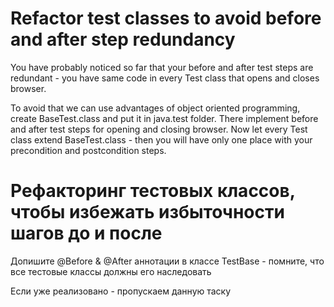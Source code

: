 # Refactor test classes to avoid before and after step redundancy

You have probably noticed so far that your before and after test steps are redundant - you have same code in every Test class that opens and closes browser.

To avoid that we can use advantages of object oriented programming, create BaseTest.class and put it in java.test folder. There implement before and after test steps for opening and closing browser. Now let every Test class extend BaseTest.class - then you will have only one place with your precondition and postcondition steps.


# Рефакторинг тестовых классов, чтобы избежать избыточности шагов до и после

Допишите @Before & @After аннотации в классе TestBase - помните, что все тестовые классы должны его наследовать

Если уже реализовано - пропускаем данную таску